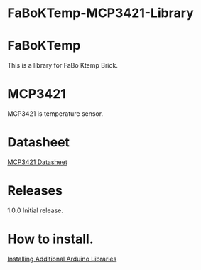 # FaBoKTemp-MCP3421-Library

# FaBoKTemp

This is a library for FaBo Ktemp Brick.

# MCP3421

MCP3421 is temperature sensor.

# Datasheet

[MCP3421 Datasheet](http://ww1.microchip.com/downloads/jp/DeviceDoc/22003E_JP.pdf)

# Releases

1.0.0 Initial release.

# How to install.

[Installing Additional Arduino Libraries](https://www.arduino.cc/en/Guide/Libraries#toc3)
